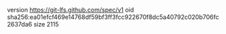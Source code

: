 version https://git-lfs.github.com/spec/v1
oid sha256:ea01efcf469e14768df59bf3ff3fcc922670f8dc5a40792c020b706fc2637da6
size 2115
